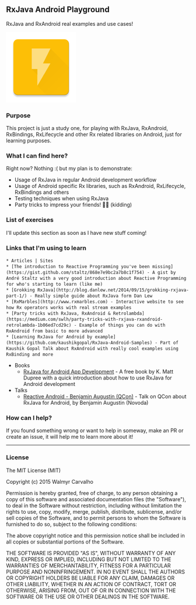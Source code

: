 ## RxJava Android Playground
RxJava and RxAndroid real examples and use cases!

![](/art/ic_launcher.png)

### Purpose

This project is just a study one, for playing with RxJava, RxAndroid, RxBindings, RxLifecycle and other Rx related libraries on Android, just for learning purposes.

### What I can find here?
Right now? Nothing :( but my plan is to demonstrate:

* Usage of RxJava in regular Android development workflow
* Usage of Android specific Rx libraries, such as RxAndroid, RxLifecycle, RxBindings and others
* Testing techniques when using RxJava
* Party tricks to impress your friends! 🎉🎊 (kidding)


### List of exercises
I'll update this section as soon as I have new stuff coming!

### Links that I'm using to learn
	* Articles | Sites
	* [The introduction to Reactive Programming you've been missing](https://gist.github.com/staltz/868e7e9bc2a7b8c1f754) - A gist by André Staltz with a very good introduction about Reactive Programming for who's starting to learn (like me)
	* [Grokking RxJava](http://blog.danlew.net/2014/09/15/grokking-rxjava-part-1/) - Really simple guide about RxJava form Dan Lew
	* [RxMarbles](http://www.rxmarbles.com) - Interactive website to see how Rx operators works with real stream examples
	* [Party tricks with RxJava, RxAndroid & Retrolambda](https://medium.com/swlh/party-tricks-with-rxjava-rxandroid-retrolambda-1b06ed7cd29c) - Example of things you can do with RxAndroid from basic to more advanced
	* [Learning RxJava for Android by example](https://github.com/kaushikgopal/RxJava-Android-Samples) - Part of Kaushik Gopal Talk about RxAndroid with really cool examples using RxBinding and more
* Books
	* [RxJava for Android App Development](http://www.oreilly.com/programming/free/rxjava-for-android-app-development.csp) - A free book by K. Matt Dupree with a quick introduction about how to use RxJava for Android development
* Talks
	* [Reactive Android - Benjamin Augustin (QCon)](http://www.infoq.com/presentations/reactive-android) - Talk on QCon about RxJava for Android, by Benjamin Augustin (Novoda)

### How can I help?
If you found something wrong or want to help in someway, make an PR or create an issue, it will help me to learn more about it!

---

### License

The MIT License (MIT)

Copyright (c) 2015 Walmyr Carvalho

Permission is hereby granted, free of charge, to any person obtaining a copy
of this software and associated documentation files (the "Software"), to deal
in the Software without restriction, including without limitation the rights
to use, copy, modify, merge, publish, distribute, sublicense, and/or sell
copies of the Software, and to permit persons to whom the Software is
furnished to do so, subject to the following conditions:

The above copyright notice and this permission notice shall be included in all
copies or substantial portions of the Software.

THE SOFTWARE IS PROVIDED "AS IS", WITHOUT WARRANTY OF ANY KIND, EXPRESS OR
IMPLIED, INCLUDING BUT NOT LIMITED TO THE WARRANTIES OF MERCHANTABILITY,
FITNESS FOR A PARTICULAR PURPOSE AND NONINFRINGEMENT. IN NO EVENT SHALL THE
AUTHORS OR COPYRIGHT HOLDERS BE LIABLE FOR ANY CLAIM, DAMAGES OR OTHER
LIABILITY, WHETHER IN AN ACTION OF CONTRACT, TORT OR OTHERWISE, ARISING FROM,
OUT OF OR IN CONNECTION WITH THE SOFTWARE OR THE USE OR OTHER DEALINGS IN THE
SOFTWARE.
